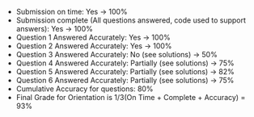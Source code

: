 
- Submission on time: Yes -> 100%
- Submission complete (All questions answered, code used to support answers): Yes -> 100%
- Question 1 Answered Accurately: Yes -> 100%
- Question 2 Answered Accurately: Yes -> 100%
- Question 3 Answered Accurately: No (see solutions) -> 50%
- Question 4 Answered Accurately: Partially (see solutions) -> 75%
- Question 5 Answered Accurately: Partially (see solutions) -> 82%
- Question 6 Answered Accurately: Partially (see solutions) -> 75%
- Cumulative Accuracy for questions: 80%
- Final Grade for Orientation is 1/3(On Time + Complete + Accuracy) = 93%
